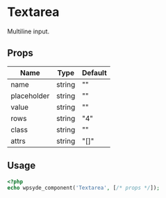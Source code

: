 # Textarea

Multiline input.

## Props

| Name | Type | Default |
|------|------|---------|
| name | string | "" |
| placeholder | string | "" |
| value | string | "" |
| rows | string | "4" |
| class | string | "" |
| attrs | string | "[]" |

## Usage

```php
<?php
echo wpsyde_component('Textarea', [/* props */]);
```
